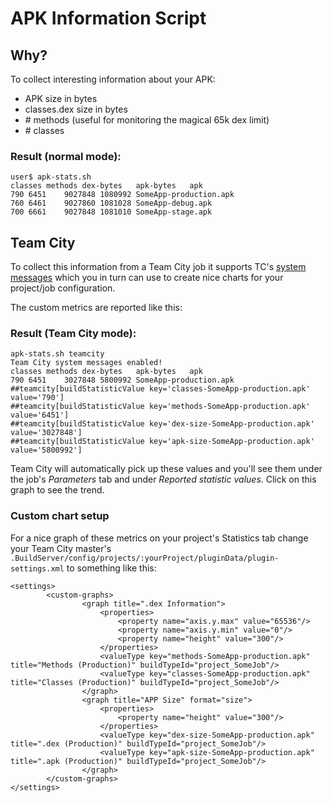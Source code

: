 # APK Information Script

## Why?
To collect interesting information about your APK:

* APK size in bytes
* classes.dex size in bytes
* \# methods (useful for monitoring the magical 65k dex limit)
* \# classes

### Result (normal mode):

    user$ apk-stats.sh
    classes	methods	dex-bytes	apk-bytes	apk
    790	6451	9027848	1080992	SomeApp-production.apk
    760	6461	9027860	1081028	SomeApp-debug.apk
    700	6661	9027848	1081010	SomeApp-stage.apk

## Team City
To collect this information from a Team City job it supports TC's [system messages](http://confluence.jetbrains.com/display/TCD8/Custom+Chart) which you in turn can use to create nice charts for your project/job configuration.

The custom metrics are reported like this:

### Result (Team City mode):
	apk-stats.sh teamcity
	Team City system messages enabled!
	classes	methods	dex-bytes	apk-bytes	apk
    790	6451	3027848	5800992	SomeApp-production.apk
	##teamcity[buildStatisticValue key='classes-SomeApp-production.apk' value='790']
	##teamcity[buildStatisticValue key='methods-SomeApp-production.apk' value='6451']
	##teamcity[buildStatisticValue key='dex-size-SomeApp-production.apk' value='3027848']
	##teamcity[buildStatisticValue key='apk-size-SomeApp-production.apk' value='5800992']


Team City will automatically pick up these values and you'll see them under the job's _Parameters_ tab and under _Reported statistic values_. Click on this graph to see the trend.

### Custom chart setup
For a nice graph of these metrics on your project's Statistics tab change your Team City master's `.BuildServer/config/projects/:yourProject/pluginData/plugin-settings.xml` to something like this:

    <settings>
            <custom-graphs>
                    <graph title=".dex Information">
    			 		<properties>
    			    		<property name="axis.y.max" value="65536"/>
    						<property name="axis.y.min" value="0"/>
    						<property name="height" value="300"/>
    			  		</properties>
                    	<valueType key="methods-SomeApp-production.apk" title="Methods (Production)" buildTypeId="project_SomeJob"/>
                    	<valueType key="classes-SomeApp-production.apk" title="Classes (Production)" buildTypeId="project_SomeJob"/>
                    </graph>
                    <graph title="APP Size" format="size">
    			 		<properties>
    						<property name="height" value="300"/>
    			  		</properties>
                    	<valueType key="dex-size-SomeApp-production.apk" title=".dex (Production)" buildTypeId="project_SomeJob"/>
                    	<valueType key="apk-size-SomeApp-production.apk" title=".apk (Production)" buildTypeId="project_SomeJob"/>
                    </graph>
            </custom-graphs>
    </settings>